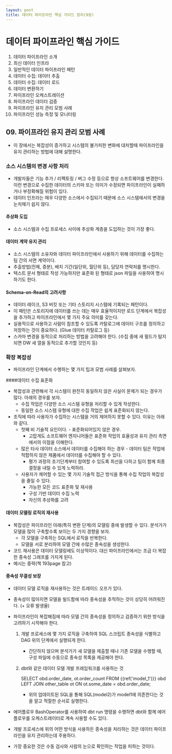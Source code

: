 ```yaml
---
layout: post
title: 데이터 파이프라인 핵심 가이드 정리(9장) 
---
```


#  데이터 파이프라인 핵심 가이드

01. 데이터 파이프라인 소개
02. 최신 데이터 인프라
03. 일반적인 데이터 파이프라인 패턴
04. 데이터 수집: 데이터 추출
05. 데이터 수집: 데이터 로드
06. 데이터 변환하기
07. 파이프라인 오케스트레이션
08. 파이프라인 데이터 검증
09. 파이프라인 유지 관리 모범 사례
10.  파이프라인 성능 측정 및 모니터링 


## 09. 파이프라인 유지 관리 모범 사례
* 이 장에서는 복잡성이 증가하고 시스템의 불가피한 변화에 대처할때 파이프라인을 유지 관리하는 방법에 대해 설명한다.

### 소스 시스템의 변경 사항 처리
* 개발자들은 기능 추가 / 리펙토링 / 버그 수정 등으로 항상 소프트웨어를 변경한다. 이런 변경으로 수집한 데이터의 스키마 또는 의미가 수정되면 파이프라인이 실패하거나 부정확해질 위험이 있다. 
* 데이터 인프라는 매우 다양한 소스에서 수집되기 때문에 소스 시스템에서의 변경을 눈치채기 쉽지 않다.

#### 추상화 도입
* 소스 시스템과 수집 프로세스 사이에 추상화 계층을 도입하는 것이 가장 좋다.

#### 데이터 계약 유지 관리
* 소스 시스템의 소유자와 데이터 파이프라인에서 사용하기 위해 데이터를 수집하는 팀 간의 서면 계약이다. 
* 추출방법(전체, 증분), 배치 기간(일단위, 월단위 등), 담당자 연락처를 명시한다. 
* 텍스트 문서 형태로 작성 가능하지만 표준화 된 형태로 json 파일을 사용하여 명시하기도 한다. 

#### Schema-on-Read의 고려사항
* 데이터 레이크, S3 버킷 또는 기타 스토리지 시스템에 기록되는 패턴이다. 
* 이 패턴은 스토리지에 데이터를 쓰는 데는 매우 효율적이지만 로드 단계에서 복잡성을 추가하고 파이프라인에서 몇 가지 주요 의미를 갖는다.
* 실용적으로 사용하고 사람이 참조할 수 있도록 카탈로그에 데이터 구조를 정의하고 저장하는 것이 중요하다. (Glue 데이터 카탈로그 등)
* 스카마 변경을 동적으로 처리하는 방법을 고려해야 한다. (수집 중에 새 필드가 탐지되면 DW 새 열을 동적으로 추가할 것인지 등)

### 확장 복잡성
* 파이프라인 단계에서 수행하는 몇 가지 팁과 모범 사례를 살펴보자.

####데이터 수집 표준화
* 복잡성과 관련해서 각 시스템이 완전히 동일하지 않은 사실이 문제가 되는 경우가 많다. 아래의 경우를 보자.
	* 수집 작업은 다양한 소스 시스템 유형을 처리할 수 있게 작성한다.
	* 동일한 소스 시스템 유형에 대한 수집 작업은 쉽게 표준화되지 않는다.
* 조직에 따라 사용자가 수집하는 시스템을 거의 제어하지 못할 수 있다. 이유는 아래와 같다. 
	* 첫째 비 기술적 요인이다. - 표준화되어있지 않은 경우.
		* 고맙게도 소프트웨어 엔지니어들은 표준화 작업의 효율성과 유지 관리 측면에서의 이점을 이해한다.
	* 많은 타사 데이터 소스에서 데이터를 수집해야 하는 경우 - 데이터 팀은 작업에 적합하지 않은 제품에서 데이터를 수집해야 할 수 있다. 
		* 평가 과정의 초기단계부터 참여할 수 있도록 최선을 다하고 팀이 함께 최종 결정을 내릴 수 있게 노력하라.
	* 사용자가 제어할 수 있는 몇 가지 기술적 접근 방식을 통해 수집 작업의 복잡성을 줄일 수 있다.
		* 가능한 모든 코드 표준화 및 재사용
		* 구성 기반 데이터 수집 노력
		* 자신의 추상화를 고려

#### 데이터 모델링 로직의 재사용
* 복잡성은 파이프라인 아래(특히 변환 단계)의 모델링 중에 발생할 수 있다. 분석가가 모델을 많이 구축할수록 보이는 두 가지 경향을 보자.
	* 각 모델을 구축하는 SQL에서 로직을 반복한다.
	* 모델을 서로 분리하여 모델 간에 수많은 종속성을 생성한다.
* 코드 재사용은 데이터 모델링에도 이상적이다. 대신 파이프라인에서는 조금 더 복잡한 종속성 그래프를 가지게 된다.
* 예시는 중략(책 193page 참고)
#### 종속성 무결성 보장
* 데이터 모델 로직을 재사용하는 것은 트레이드 오프가 있다. 
* 종속성이 많아지면 모델을 빌드함에 따라 종속성을 추적하는 것이 상당히 어려워진다. (+ 오류 발생율)
* 파이프라인이 복잡해짐에 따라 모델 간의 종속성을 정의하고 검증하기 위한 방식을 고려하기 시작해야 한다.
	1. 개발 프로세스에 몇 가지 로직을 구축하여 SQL 스크립트 종속성을 식별하고 DAG 위의 단계에서 실행되게 한다. 
		* 간단하지 않으며 분석가가 새 모델을 제출할 때나 기존 모델을 수행할 때, 구성 파일에 수동으로 종속성 목록을 제공해야 한다.
	2. dbt와 같은 데이터 모델 개발 프레임워크를 사용하는 것

		SELECT
			obd.order_date,
			ot.order_count
		FROM {{ref('model_1')}} obd
			LEFT JOIN other_table ot
				ON ot.some_date = obd.order_date;

		* 위의 업데이트된 SQL을 통해 SQL(model2)가 model1에 의존한다는 것을 알고 적절한 순서로 실행한다.

* 에어플로우 BashOperator를 사용하여 dbt run 명령을 수행하면 dbt와 함께 에어플로우를 오케스트레이터로 계속 사용할 수도 있다.

* 개발 프로세스에 위의 어떤 방식을 사용하든 종속성을 처리하는 것은 데이터 파이프라인을 유지 관리하는데 주용하다. 
* 가장 중요한 것은 수동 검사와 사람의 눈으로 확인하는 작업을 피하는 것이다.
